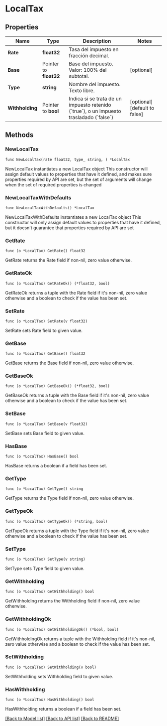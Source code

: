# LocalTax

## Properties

Name | Type | Description | Notes
------------ | ------------- | ------------- | -------------
**Rate** | **float32** | Tasa del impuesto en fracción decimal. | 
**Base** | Pointer to **float32** | Base del impuesto. Valor: 100% del subtotal. | [optional] 
**Type** | **string** | Nombre del impuesto. Texto libre. | 
**Withholding** | Pointer to **bool** | Indica si se trata de un impuesto retenido (&#x60;true&#x60;), o un impuesto trasladado (&#x60;false&#x60;) | [optional] [default to false]

## Methods

### NewLocalTax

`func NewLocalTax(rate float32, type_ string, ) *LocalTax`

NewLocalTax instantiates a new LocalTax object
This constructor will assign default values to properties that have it defined,
and makes sure properties required by API are set, but the set of arguments
will change when the set of required properties is changed

### NewLocalTaxWithDefaults

`func NewLocalTaxWithDefaults() *LocalTax`

NewLocalTaxWithDefaults instantiates a new LocalTax object
This constructor will only assign default values to properties that have it defined,
but it doesn't guarantee that properties required by API are set

### GetRate

`func (o *LocalTax) GetRate() float32`

GetRate returns the Rate field if non-nil, zero value otherwise.

### GetRateOk

`func (o *LocalTax) GetRateOk() (*float32, bool)`

GetRateOk returns a tuple with the Rate field if it's non-nil, zero value otherwise
and a boolean to check if the value has been set.

### SetRate

`func (o *LocalTax) SetRate(v float32)`

SetRate sets Rate field to given value.


### GetBase

`func (o *LocalTax) GetBase() float32`

GetBase returns the Base field if non-nil, zero value otherwise.

### GetBaseOk

`func (o *LocalTax) GetBaseOk() (*float32, bool)`

GetBaseOk returns a tuple with the Base field if it's non-nil, zero value otherwise
and a boolean to check if the value has been set.

### SetBase

`func (o *LocalTax) SetBase(v float32)`

SetBase sets Base field to given value.

### HasBase

`func (o *LocalTax) HasBase() bool`

HasBase returns a boolean if a field has been set.

### GetType

`func (o *LocalTax) GetType() string`

GetType returns the Type field if non-nil, zero value otherwise.

### GetTypeOk

`func (o *LocalTax) GetTypeOk() (*string, bool)`

GetTypeOk returns a tuple with the Type field if it's non-nil, zero value otherwise
and a boolean to check if the value has been set.

### SetType

`func (o *LocalTax) SetType(v string)`

SetType sets Type field to given value.


### GetWithholding

`func (o *LocalTax) GetWithholding() bool`

GetWithholding returns the Withholding field if non-nil, zero value otherwise.

### GetWithholdingOk

`func (o *LocalTax) GetWithholdingOk() (*bool, bool)`

GetWithholdingOk returns a tuple with the Withholding field if it's non-nil, zero value otherwise
and a boolean to check if the value has been set.

### SetWithholding

`func (o *LocalTax) SetWithholding(v bool)`

SetWithholding sets Withholding field to given value.

### HasWithholding

`func (o *LocalTax) HasWithholding() bool`

HasWithholding returns a boolean if a field has been set.


[[Back to Model list]](../README.md#documentation-for-models) [[Back to API list]](../README.md#documentation-for-api-endpoints) [[Back to README]](../README.md)


